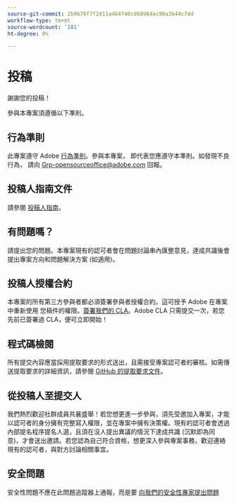 ```yaml
---
source-git-commit: 2b9678f7f2d11a464f40cd68984ac90a3b44c7dd
workflow-type: tm+mt
source-wordcount: '281'
ht-degree: 0%

---
```

# 投稿

謝謝您的投稿！

參與本專案須遵循以下準則。

## 行為準則

此專案遵守 Adobe [行為準則](code-of-conduct.md)。參與本專案，
即代表您應遵守本準則。如發現不良行為，
請向 [Grp-opensourceoffice@adobe.com](mailto:Grp-opensourceoffice@adobe.com) 回報。

## 投稿人指南文件

請參閱 [投稿人指南](https://experienceleague.adobe.com/docs/contributor/contributor-guide/introduction.html?lang=zh-Hant)。

## 有問題嗎？

請提出您的問題。本專案現有的認可者會在問題討論串內匯整意見，達成共識後會提出專案方向和問題解決方案 (如適用)。

## 投稿人授權合約

本專案的所有第三方參與者都必須簽署參與者授權合約。這可授予 Adobe 在專案中重新使用
您稿件的權限。[簽署我們的 CLA](http://opensource.adobe.com/cla.html)。Adobe CLA 只需提交一次，若您先前已簽署過 CLA，便可立即開始！

## 程式碼檢閱

所有提交內容應當採用提取要求的形式送出，且需接受專案認可者的審核。如需傳送提取要求的詳細資訊，請參閱 
[GitHub 的提取要求文件](https://help.github.com/articles/about-pull-requests/)。

<!--
Lastly, please follow the [pull request template](PULL_REQUEST_TEMPLATE.md) when
submitting a pull request!
-->

## 從投稿人至提交人

我們熱烈歡迎社群成員共襄盛舉！若您想更進一步參與，須先受邀加入專案，才能以認可者的身分擁有完整寫入權限，並在專案中擁有決策權。現有的認可者會透過內部提名程序提名人選，且須在沒人提出異議的情況下達成共識 (沉默即為同意)，才會送出邀請。若您認為自己符合資格，想更深入參與專案事務，歡迎連絡現有的認可者，與對方討論相關事宜。

## 安全問題

安全性問題不應在此問題追蹤器上通報，而是要 [向我們的安全性專家提出問題](https://helpx.adobe.com/security/alertus.html)
